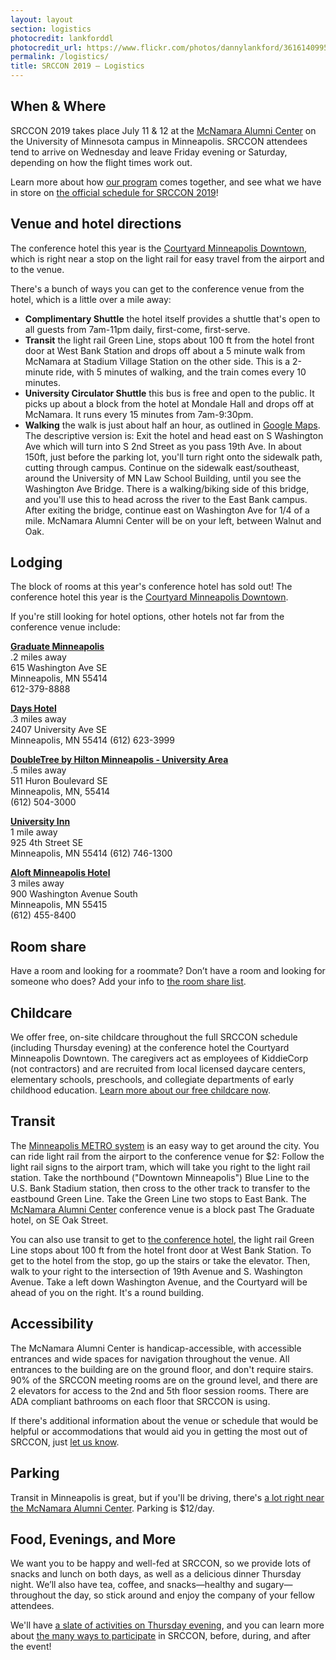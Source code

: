 ```yaml
---
layout: layout
section: logistics
photocredit: lankforddl
photocredit_url: https://www.flickr.com/photos/dannylankford/3616140995
permalink: /logistics/
title: SRCCON 2019 — Logistics
---
```


## When & Where

SRCCON 2019 takes place July 11 & 12 at the <a href="https://www.google.com/maps/place/mcnamara+alumni+center/@44.975251,-93.227871,15z/data=!4m2!3m1!1s0x0:0x5f984f594ceab6ad?sa=X&ei=9qzmVISFC4iegwTskYDYCg&ved=0CIcBEPwSMBA">McNamara Alumni Center</a> on the University of Minnesota campus in Minneapolis. SRCCON attendees tend to arrive on Wednesday and leave Friday evening or Saturday, depending on how the flight times work out. 

Learn more about how [our program](/program) comes together, and see what we have in store on [the official schedule for SRCCON 2019](/schedule)!

## Venue and hotel directions
The conference hotel this year is the [Courtyard Minneapolis Downtown](https://www.marriott.com/hotels/travel/mspdc-courtyard-minneapolis-downtown/), which is right near a stop on the light rail for easy travel from the airport and to the venue. 

There's a bunch of ways you can get to the conference venue from the hotel, which is a little over a mile away:

* **Complimentary Shuttle** the hotel itself provides a shuttle that's open to all guests from 7am-11pm daily, first-come, first-serve.
* **Transit** the light rail Green Line, stops about 100 ft from the hotel front door at West Bank Station and drops off about a 5 minute walk from McNamara at Stadium Village Station on the other side. This is a 2-minute ride, with 5 minutes of walking, and the train comes every 10 minutes.
* **University Circulator Shuttle** this bus is free and open to the public. It picks up about a block from the hotel at Mondale Hall and drops off at McNamara. It runs every 15 minutes from 7am-9:30pm.
* **Walking** the walk is just about half an hour, as outlined in [Google Maps](https://goo.gl/maps/T5R7ecE4Vsvqq2Wj8). The descriptive version is: Exit the hotel and head east on S Washington Ave which will turn into S 2nd Street as you pass 19th Ave. In about 150ft, just before the parking lot, you'll turn right onto the sidewalk path, cutting through campus. Continue on the sidewalk east/southeast, around the University of MN Law School Building, until you see the Washington Ave Bridge. There is a walking/biking side of this bridge, and you'll use this to head across the river to the East Bank campus. After exiting the bridge, continue east on Washington Ave for 1/4 of a mile. McNamara Alumni Center will be on your left, between Walnut and Oak.


## Lodging

The block of rooms at this year's conference hotel has sold out! The conference hotel this year is the [Courtyard Minneapolis Downtown](https://www.marriott.com/hotels/travel/mspdc-courtyard-minneapolis-downtown/).

If you're still looking for hotel options, other hotels not far from the conference venue include:

**[Graduate Minneapolis](https://www.graduatehotels.com/minneapolis/)**<br>
.2 miles away<br>
615 Washington Ave SE<br>
Minneapolis, MN 55414<br>
612-379-8888

**[Days Hotel](http://www.daysinn.com/hotels/minnesota/minneapolis/days-inn-hotel-university-ave-se/hotel-overview)**  
.3 miles away  
2407 University Ave SE  
Minneapolis, MN 55414 
(612) 623-3999

**[DoubleTree by Hilton Minneapolis - University Area](https://doubletree3.hilton.com/en/hotels/minnesota/doubletree-by-hilton-hotel-minneapolis-university-area-MSPUNDT/index.html)**<br>
.5 miles away<br>
511 Huron Boulevard SE<br>
Minneapolis, MN, 55414<br>
(612) 504-3000

**[University Inn](http://www.universityinnmn.com/)**  
1 mile away  
925 4th Street SE  
Minneapolis, MN 55414
(612) 746-1300

**[Aloft Minneapolis Hotel](http://www.aloftminneapolis.com/)**  
3 miles away  
900 Washington Avenue South  
Minneapolis, MN 55415  
(612) 455-8400

## Room share

Have a room and looking for a roommate? Don’t have a room and looking for someone who does? Add your info to [the room share list](https://docs.google.com/spreadsheets/d/1PGRa2YlZiFyDF_NI_REqUBDB861SVVAFkli46GsETf4/edit?usp=sharing).

## Childcare

We offer free, on-site childcare throughout the full SRCCON schedule (including Thursday evening) at the conference hotel the Courtyard Minneapolis Downtown. The caregivers act as employees of KiddieCorp (not contractors) and are recruited from local licensed daycare centers, elementary schools, preschools, and collegiate departments of early childhood education. [Learn more about our free childcare now](/childcare).

## Transit
The [Minneapolis METRO system](http://www.metrotransit.org/metro-system) is an easy way to get around the city. You can ride light rail from the airport to the conference venue for $2: Follow the light rail signs to the airport tram, which will take you right to the light rail station. Take the northbound ("Downtown Minneapolis") Blue Line to the U.S. Bank Stadium station, then cross to the other track to transfer to the eastbound Green Line. Take the Green Line two stops to East Bank. The [McNamara Alumni Center](http://www.mac-events.org/) conference venue is a block past The Graduate hotel, on SE Oak Street.

You can also use transit to get to [the conference hotel](https://www.marriott.com/hotels/travel/mspdc-courtyard-minneapolis-downtown/), the light rail Green Line stops about 100 ft from the hotel front door at West Bank Station. To get to the hotel from the stop, go up the stairs or take the elevator. Then, walk to your right to the intersection of 19th Avenue and S. Washington Avenue. Take a left down Washington Avenue, and the Courtyard will be ahead of you on the right. It's a round building.

## Accessibility

The McNamara Alumni Center is handicap-accessible, with accessible entrances and wide spaces for navigation throughout the venue. All entrances to the building are on the ground floor, and don't require stairs. 90% of the SRCCON meeting rooms are on the ground level, and there are 2 elevators for access to the 2nd and 5th floor session rooms. There are ADA compliant bathrooms on each floor that SRCCON is using.

If there's additional information about the venue or schedule that would be helpful or accommodations that would aid you in getting the most out of SRCCON, just [let us know](mailto:srccon@opennews.org).

## Parking
Transit in Minneapolis is great, but if you'll be driving, there's [a lot right near the McNamara Alumni Center](http://mac-events.org/directions/). Parking is $12/day.

## Food, Evenings, and More

We want you to be happy and well-fed at SRCCON, so we provide lots of snacks and lunch on both days, as well as a delicious dinner Thursday night. We’ll also have tea, coffee, and snacks—healthy and sugary—throughout the day, so stick around and enjoy the company of your fellow attendees.

We'll have [a slate of activities on Thursday evening](/participation/#things-you-can-do-at-srccon), and you can learn more about [the many ways to participate](/participation) in SRCCON, before, during, and after the event!

